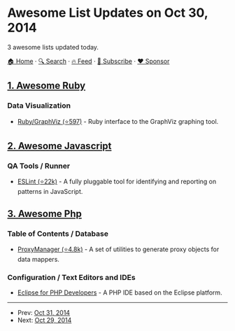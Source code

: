 # Awesome List Updates on Oct 30, 2014

3 awesome lists updated today.

[🏠 Home](/README.md) · [🔍 Search](https://www.trackawesomelist.com/search/) · [🔥 Feed](https://www.trackawesomelist.com/rss.xml) · [📮 Subscribe](https://trackawesomelist.us17.list-manage.com/subscribe?u=d2f0117aa829c83a63ec63c2f&id=36a103854c) · [❤️  Sponsor](https://github.com/sponsors/theowenyoung)



## [1. Awesome Ruby](/content/markets/awesome-ruby/README.md)

### Data Visualization

*   [Ruby/GraphViz (⭐597)](https://github.com/glejeune/Ruby-Graphviz) - Ruby interface to the GraphViz graphing tool.

## [2. Awesome Javascript](/content/sorrycc/awesome-javascript/README.md)

### QA Tools / Runner

*   [ESLint (⭐22k)](https://github.com/eslint/eslint) - A fully pluggable tool for identifying and reporting on patterns in JavaScript.

## [3. Awesome Php](/content/ziadoz/awesome-php/README.md)

### Table of Contents / Database

*   [ProxyManager (⭐4.8k)](https://github.com/Ocramius/ProxyManager) - A set of utilities to generate proxy objects for data mappers.

### Configuration / Text Editors and IDEs

*   [Eclipse for PHP Developers](https://www.eclipse.org/downloads/) - A PHP IDE based on the Eclipse platform.

---

- Prev: [Oct 31, 2014](/content/2014/10/31/README.md)
- Next: [Oct 29, 2014](/content/2014/10/29/README.md)